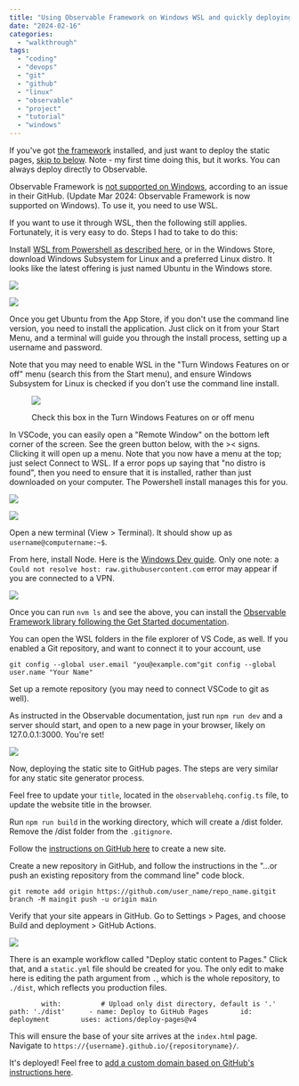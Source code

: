 ```yaml
---
title: "Using Observable Framework on Windows WSL and quickly deploying to GitHub Pages"
date: "2024-02-16"
categories: 
  - "walkthrough"
tags: 
  - "coding"
  - "devops"
  - "git"
  - "github"
  - "linux"
  - "observable"
  - "project"
  - "tutorial"
  - "windows"
---
```


If you've got [the framework](https://github.com/observablehq/framework) installed, and just want to deploy the static pages, [skip to below](#deploying). Note - my first time doing this, but it works. You can always deploy directly to Observable.

Observable Framework is [not supported on Windows](https://github.com/observablehq/framework/issues/90), according to an issue in their GitHub. (Update Mar 2024: Observable Framework is now supported on Windows). To use it, you need to use WSL.

If you want to use it through WSL, then the following still applies. Fortunately, it is very easy to do. Steps I had to take to do this:

Install [WSL from Powershell as described here](https://learn.microsoft.com/en-us/windows/wsl/install), or in the Windows Store, download Windows Subsystem for Linux and a preferred Linux distro. It looks like the latest offering is just named Ubuntu in the Windows store.

![](https://laggingindicators.blog/wp-content/uploads/2024/02/image.png?w=607)

![](https://laggingindicators.blog/wp-content/uploads/2024/02/image-1.png?w=614)

Once you get Ubuntu from the App Store, if you don't use the command line version, you need to install the application. Just click on it from your Start Menu, and a terminal will guide you through the install process, setting up a username and password.

Note that you may need to enable WSL in the "Turn Windows Features on or off" menu (search this from the Start menu), and ensure Windows Subsystem for Linux is checked if you don't use the command line install.

<figure>

![](https://laggingindicators.blog/wp-content/uploads/2024/02/image-3.png?w=336)

<figcaption>

Check this box in the Turn Windows Features on or off menu

</figcaption>

</figure>

In VSCode, you can easily open a "Remote Window" on the bottom left corner of the screen. See the green button below, with the >< signs. Clicking it will open up a menu. Note that you now have a menu at the top; just select Connect to WSL. If a error pops up saying that "no distro is found", then you need to ensure that it is installed, rather than just downloaded on your computer. The Powershell install manages this for you.

![](https://laggingindicators.blog/wp-content/uploads/2024/02/image-2.png?w=223)

![](https://laggingindicators.blog/wp-content/uploads/2024/02/image-4.png?w=1024)

Open a new terminal (View > Terminal). It should show up as `username@computername:~$`.

From here, install Node. Here is the [Windows Dev guide](https://github.com/MicrosoftDocs/windows-dev-docs/blob/docs/hub/dev-environment/javascript/nodejs-on-wsl.md). Only one note: a `Could not resolve host: raw.githubusercontent.com` error may appear if you are connected to a VPN.

![](https://laggingindicators.blog/wp-content/uploads/2024/02/image-5.png?w=658)

Once you can run `nvm ls` and see the above, you can install the [Observable Framework library following the Get Started documentation](https://observablehq.com/framework/getting-started).

You can open the WSL folders in the file explorer of VS Code, as well. If you enabled a Git repository, and want to connect it to your account, use

```
git config --global user.email "you@example.com"git config --global user.name "Your Name"
```

Set up a remote repository (you may need to connect VSCode to git as well).

As instructed in the Observable documentation, just run `npm run dev` and a server should start, and open to a new page in your browser, likely on 127.0.0.1:3000. You're set!

![](https://laggingindicators.blog/wp-content/uploads/2024/02/image-6.png?w=1024)

Now, deploying the static site to GitHub pages. The steps are very similar for any static site generator process.

Feel free to update your `title`, located in the `observablehq.config.ts` file, to update the website title in the browser.

Run `npm run build` in the working directory, which will create a /dist folder. Remove the /dist folder from the `.gitignore`.

Follow the [instructions on GitHub here](https://docs.github.com/en/pages/getting-started-with-github-pages/creating-a-github-pages-site) to create a new site.

Create a new repository in GitHub, and follow the instructions in the "…or push an existing repository from the command line" code block.

```
git remote add origin https://github.com/user_name/repo_name.gitgit branch -M maingit push -u origin main
```

Verify that your site appears in GitHub. Go to Settings > Pages, and choose Build and deployment > GitHub Actions.

![](https://laggingindicators.blog/wp-content/uploads/2024/02/image-7.png?w=496)

There is an example workflow called "Deploy static content to Pages." Click that, and a `static.yml` file should be created for you. The only edit to make here is editing the path argument from `.`, which is the whole repository, to `./dist`, which reflects you production files.

```
        with:          # Upload only dist directory, default is '.'          path: './dist'      - name: Deploy to GitHub Pages        id: deployment        uses: actions/deploy-pages@v4
```

This will ensure the base of your site arrives at the `index.htm`l page. Navigate to `https://{username}.github.io/{repositoryname}/`.

It's deployed! Feel free to [add a custom domain based on GitHub's instructions here](https://docs.github.com/en/pages/configuring-a-custom-domain-for-your-github-pages-site).
